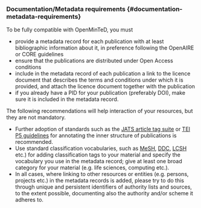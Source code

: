 ### Documentation/Metadata requirements {#documentation-metadata-requirements}

To be fully compatible with OpenMinTeD, you must

*   provide a metadata record for each publication with at least bibliographic information about it, in preference following the OpenAIRE or CORE guidelines
*   ensure that the publications are distributed under Open Access conditions
*   include in the metadata record of each publication a link to the licence document that describes the terms and conditions under which it is provided, and attach the licence document together with the publication
*   if you already have a PID for your publication (preferably DOI), make sure it is included in the metadata record.

The following recommendations will help interaction of your resources, but they are not mandatory.

*   Further adoption of standards such as the [JATS article tag suite](https://jats.nlm.nih.gov/index.html) or [TEI P5 guidelines](http://www.tei-c.org/Guidelines/P5/) for annotating the inner structure of publications is recommended.
*   Use standard classification vocabularies, such as [MeSH](https://www.nlm.nih.gov/mesh/), [DDC](https://www.oclc.org/dewey.en.html), [LCSH](http://id.loc.gov/authorities/subjects.html) etc.) for adding classification tags to your material and specify the vocabulary you use in the metadata record; give at least one broad category for your material (e.g. life sciences, computing etc.).
*   In all cases, where linking to other resources or entities (e.g. persons, projects etc.) in the metadata records is added, please try to do this through unique and persistent identifiers of authority lists and sources, to the extent possible, documenting also the authority and/or scheme it adheres to.
